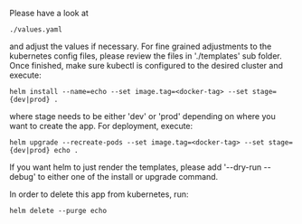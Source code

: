 
Please have a look at

    ./values.yaml

and adjust the values if necessary. For fine grained adjustments to the kubernetes config files, please
review the files in './templates' sub folder.
Once finished, make sure kubectl is configured to the desired cluster and execute:

    helm install --name=echo --set image.tag=<docker-tag> --set stage={dev|prod} .

where stage needs to be either 'dev' or 'prod' depending on where you want to create the app.
For deployment, execute:

    helm upgrade --recreate-pods --set image.tag=<docker-tag> --set stage={dev|prod} echo .

If you want helm to just render the templates, please add '--dry-run --debug' to either one of the install or upgrade command.

In order to delete this app from kubernetes, run:

    helm delete --purge echo
